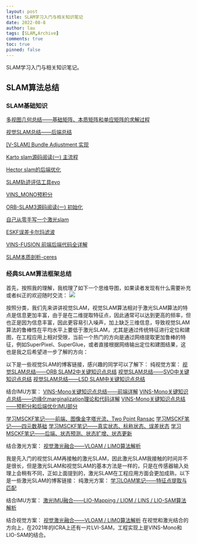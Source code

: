 ```yaml
---
layout: post
title: SLAM学习入门与相关知识笔记
date: 2022-08-8
author: lau
tags: [SLAM,Archive]
comments: true
toc: true
pinned: false
---
```

SLAM学习入门与相关知识笔记。

<!-- more -->

## SLAM算法总结

### SLAM基础知识
[多视图几何总结——基础矩阵、本质矩阵和单应矩阵的求解过程](https://blog.csdn.net/weixin_44580210/article/details/90116621)

[视觉SLAM总结——后端总结](https://blog.csdn.net/weixin_44580210/article/details/90573282)

[[V-SLAM] Bundle Adjustment 实现](https://zhuanlan.zhihu.com/p/64471565)

[Karto slam源码阅读(一) 主流程](https://zhuanlan.zhihu.com/p/493303177)

[Hector slam的后端优化](https://zhuanlan.zhihu.com/p/493322053)

[SLAM轨迹评估工具evo](https://zhuanlan.zhihu.com/p/498614224)

[VINS_MONO预积分](https://www.zhihu.com/column/slamTech)

[ORB-SLAM3源码阅读(一) 初始化](https://zhuanlan.zhihu.com/p/510748490)

[自己从零手写一个激光slam](https://github.com/softdream/Slam-Project-Of-MyOwn)

[ESKF误差卡尔玛滤波](https://zhuanlan.zhihu.com/p/441182819)

[VINS-FUSION 前端后端代码全详解](https://mp.weixin.qq.com/s/hoPDnZhT7ltkKib6mqSTcA)

[SLAM本质剖析-ceres](https://mp.weixin.qq.com/s/fKlG9LWlPI52wStUAv18iw)
### 经典SLAM算法框架总结
首先，按照我的理解，我梳理了如下一个思维导图，如果读者发现有什么需要补充或者纠正的欢迎随时交流：
![](https://img-blog.csdnimg.cn/d35d5ae2a0d64325abbc1aad38b08ce0.png?x-oss-process=image/watermark,type_ZHJvaWRzYW5zZmFsbGJhY2s,shadow_50,text_Q1NETiBASmljaGFvX1Blbmc=,size_20,color_FFFFFF,t_70,g_se,x_16)

按照分类，我们先来讲讲视觉SLAM，视觉SLAM算法相对于激光SLAM算法的特点是信息更加丰富，由于是在二维提取特征点，因此通常可以达到更高的频率，但也正是因为信息丰富，因此更容易引入噪声，加上缺乏三维信息，导致视觉SLAM算法的鲁棒性在平均水平上要低于激光SLAM，尤其是通过传统特征进行定位和建图，在工程应用上相对受限，当前一个热门的方向是通过网络提取更加鲁棒的特征，例如SuperPixel、SuperGlue，或者直接根据网络输出定位和建图结果，这也是我之后希望进一步了解的方向：

以下是一些视觉SLAM的博客链接，感兴趣的同学可以了解下：
纯视觉方案：
[视觉SLAM总结——ORB SLAM2中关键知识点总结](https://blog.csdn.net/weixin_44580210/article/details/90760584?spm=1001.2014.3001.5501)
[视觉SLAM总结——SVO中关键知识点总结](https://blog.csdn.net/weixin_44580210/article/details/90967270?spm=1001.2014.3001.5501)
[视觉SLAM总结——LSD SLAM中关键知识点总结](https://blog.csdn.net/weixin_44580210/article/details/91174015?spm=1001.2014.3001.5501)

结合IMU方案：
[VINS-Mono关键知识点总结——前端详解](https://blog.csdn.net/weixin_44580210/article/details/94355964?spm=1001.2014.3001.5501)
[VINS-Mono关键知识点总结——边缘化marginalization理论和代码详解](https://blog.csdn.net/weixin_44580210/article/details/95748091?spm=1001.2014.3001.5501)
[VINS-Mono关键知识点总结——预积分和后端优化IMU部分](https://blog.csdn.net/weixin_44580210/article/details/93377806?spm=1001.2014.3001.5501)

[学习MSCKF笔记——前端、图像金字塔光流、Two Point Ransac](https://blog.csdn.net/weixin_44580210/article/details/107282889?spm=1001.2014.3001.5501)
[学习MSCKF笔记——四元数基础](https://blog.csdn.net/weixin_44580210/article/details/107451444?spm=1001.2014.3001.5501)
[学习MSCKF笔记——真实状态、标称状态、误差状态](https://blog.csdn.net/weixin_44580210/article/details/107602271?spm=1001.2014.3001.5501)
[学习MSCKF笔记——后端、状态预测、状态扩增、状态更新](https://blog.csdn.net/weixin_44580210/article/details/108021350?spm=1001.2014.3001.5501)

结合激光方案：
[视觉激光融合——VLOAM / LIMO算法解析](https://blog.csdn.net/weixin_44580210/article/details/119857381?spm=1001.2014.3001.5501)

我是先入门的视觉SLAM再接触的激光SLAM，因此激光SLAM我接触的时间并不是很长，但是激光SLAM和视觉SLAM的基本方法是一样的，只是在传感器输入处理上会稍有不同，正如上面提到的，激光SLAM在工程应用方面会更加成熟，以下是一些激光SLAM的博客链接：
纯激光方案：
[学习LOAM笔记——特征点提取与匹配](https://blog.csdn.net/weixin_44580210/article/details/119849673?spm=1001.2014.3001.5501)

结合IMU方案：
[激光IMU融合——LIO-Mapping / LIOM / LINS / LIO-SAM算法解析](https://blog.csdn.net/weixin_44580210/article/details/119857381?spm=1001.2014.3001.5501)

结合视觉方案：
[视觉激光融合——VLOAM / LIMO算法解析](https://blog.csdn.net/weixin_44580210/article/details/119857381?spm=1001.2014.3001.5501)
在视觉和激光结合的方向上，在2021年的ICRA上还有一片LVI-SAM，工程实现上是VINS-Mono和LIO-SAM的结合。



